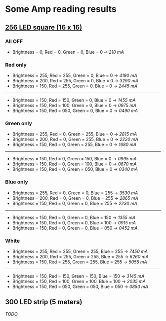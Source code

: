 # Some Amp reading results

## [256 LED square (16 x 16)][1]

### All OFF

  - Brightness = 0, Red = 0, Green = 0, Blue = 0 ⇨ *210 mA*

### Red only

  - Brightness = 255, Red = 255, Green = 0, Blue = 0 → *4190 mA*
  - Brightness = 200, Red = 255, Green = 0, Blue = 0 → *3290 mA*
  - Brightness = 150, Red = 255, Green = 0, Blue = 0 → *2445 mA*

  ----------

  - Brightness = 150, Red = 150, Green = 0, Blue = 0 → *1455 mA*
  - Brightness = 150, Red = 100, Green = 0, Blue = 0 → *0975 mA*
  - Brightness = 150, Red = 050, Green = 0, Blue = 0 → *0490 mA*

### Green only

  - Brightness = 255, Red = 0, Green = 255, Blue = 0 → *2815 mA*
  - Brightness = 200, Red = 0, Green = 255, Blue = 0 → *2220 mA*
  - Brightness = 150, Red = 0, Green = 255, Blue = 0 → *1680 mA*

  ----------
                                      
  - Brightness = 150, Red = 0, Green = 150, Blue = 0 → *0995 mA*
  - Brightness = 150, Red = 0, Green = 100, Blue = 0 → *0670 mA*
  - Brightness = 150, Red = 0, Green = 050, Blue = 0 → *0340 mA*

### Blue only

  - Brightness = 255, Red = 0, Green = 0, Blue = 255 → *3530 mA*
  - Brightness = 200, Red = 0, Green = 0, Blue = 255 → *2865 mA*
  - Brightness = 150, Red = 0, Green = 0, Blue = 255 → *2230 mA*

  ----------
                                                
  - Brightness = 150, Red = 0, Green = 0, Blue = 150 → *1355 mA*
  - Brightness = 150, Red = 0, Green = 0, Blue = 100 → *0915 mA*
  - Brightness = 150, Red = 0, Green = 0, Blue = 050 → *0452 mA*

### White

  - Brightness = 255, Red = 255, Green = 255, Blue = 255 → *7450 mA*
  - Brightness = 200, Red = 255, Green = 255, Blue = 255 → *6260 mA*
  - Brightness = 150, Red = 255, Green = 255, Blue = 255 → *5055 mA*

  ----------
                                                
  - Brightness = 150, Red = 150, Green = 150, Blue = 150 → *3145 mA*
  - Brightness = 150, Red = 100, Green = 100, Blue = 100 → *2035 mA*
  - Brightness = 150, Red = 050, Green = 050, Blue = 050 → *0850 mA*

## 300 LED strip (5 meters)

_TODO_

[1]: https://www.aliexpress.com/item/16-16-Pixel-WS2812B-LED-Digital-Flexible-Panel-WS2811-Individually-Color-DC5V/1666100743.html

